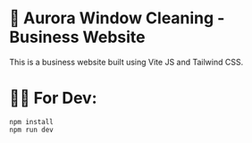 # 🧾 Aurora Window Cleaning - Business Website
This is a business website built using Vite JS and Tailwind CSS. 

# 👨‍💻 For Dev:
```
npm install
npm run dev
```
